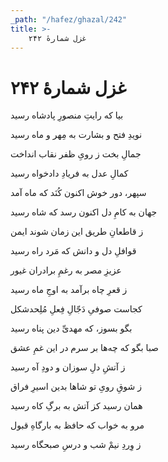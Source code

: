 ```yaml
---
_path: "/hafez/ghazal/242"
title: >-
    غزل شمارهٔ ۲۴۲
---
```

# غزل شمارهٔ ۲۴۲

<div class="b" id="bn1"><div class="m1"><p>بیا که رایتِ منصورِ پادشاه رسید</p></div>
<div class="m2"><p>نویدِ فتح و بشارت به مِهر و ماه رسید</p></div></div>
<div class="b" id="bn2"><div class="m1"><p>جمالِ بخت ز رویِ ظفر نقاب انداخت</p></div>
<div class="m2"><p>کمالِ عدل به فریادِ دادخواه رسید</p></div></div>
<div class="b" id="bn3"><div class="m1"><p>سپهر، دور خوش اکنون کُنَد که ماه آمد</p></div>
<div class="m2"><p>جهان به کامِ دل اکنون رسد که شاه رسید</p></div></div>
<div class="b" id="bn4"><div class="m1"><p>ز قاطعانِ طریق این زمان شوند ایمن</p></div>
<div class="m2"><p>قوافلِ دل و دانش که مَرد راه رسید</p></div></div>
<div class="b" id="bn5"><div class="m1"><p>عزیزِ مصر به رغمِ برادران غیور</p></div>
<div class="m2"><p>ز قعرِ چاه برآمد به اوجِ ماه رسید</p></div></div>
<div class="b" id="bn6"><div class="m1"><p>کجاست صوفیِ دَجّالِ فِعلِ مُلِحدشکل</p></div>
<div class="m2"><p>بگو بسوز، که مهدیِّ دین پناه رسید</p></div></div>
<div class="b" id="bn7"><div class="m1"><p>صبا بگو که چه‌ها بر سرم در این غمِ عشق</p></div>
<div class="m2"><p>ز آتشِ دلِ سوزان و دودِ آه رسید</p></div></div>
<div class="b" id="bn8"><div class="m1"><p>ز شوقِ رویِ تو شاها بدین اسیرِ فراق</p></div>
<div class="m2"><p>همان رسید کز آتش به برگِ کاه رسید</p></div></div>
<div class="b" id="bn9"><div class="m1"><p>مرو به خواب که حافظ به بارگاهِ قبول</p></div>
<div class="m2"><p>ز وِردِ نیمْ شب و درسِ صبحگاه رسید</p></div></div>
